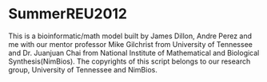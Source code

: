 SummerREU2012
=============
This is a bioinformatic/math model built by James Dillon, Andre Perez and me with our mentor professor Mike Gilchrist from University of Tennessee and Dr. Juanjuan Chai from National Institute of Mathematical and Biological Synthesis(NimBios). 
The copyrights of this script belongs to our research group, University of Tennessee and NimBios.
